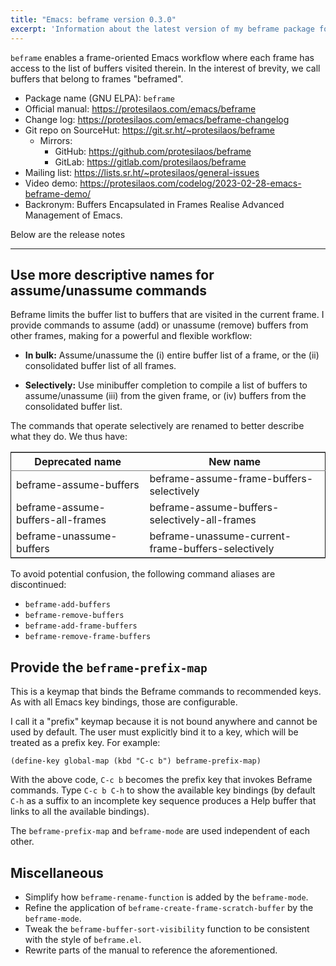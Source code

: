 ```yaml
---
title: "Emacs: beframe version 0.3.0"
excerpt: 'Information about the latest version of my beframe package for GNU Emacs.'
---
```


`beframe` enables a frame-oriented Emacs workflow where each frame has
access to the list of buffers visited therein.  In the interest of
brevity, we call buffers that belong to frames "beframed".

+ Package name (GNU ELPA): `beframe`
+ Official manual: <https://protesilaos.com/emacs/beframe>
+ Change log: <https://protesilaos.com/emacs/beframe-changelog>
+ Git repo on SourceHut: <https://git.sr.ht/~protesilaos/beframe>
  - Mirrors:
    + GitHub: <https://github.com/protesilaos/beframe>
    + GitLab: <https://gitlab.com/protesilaos/beframe>
+ Mailing list: <https://lists.sr.ht/~protesilaos/general-issues>
+ Video demo: <https://protesilaos.com/codelog/2023-02-28-emacs-beframe-demo/>
+ Backronym: Buffers Encapsulated in Frames Realise Advanced
  Management of Emacs.

Below are the release notes

* * *

## Use more descriptive names for assume/unassume commands

Beframe limits the buffer list to buffers that are visited in the
current frame.  I provide commands to assume (add) or unassume
(remove) buffers from other frames, making for a powerful and flexible
workflow:

-   **In bulk:** Assume/unassume the (i) entire buffer list of a frame, or
    the (ii) consolidated buffer list of all frames.

-   **Selectively:** Use minibuffer completion to compile a list of
    buffers to assume/unassume (iii) from the given frame, or (iv)
    buffers from the consolidated buffer list.

The commands that operate selectively are renamed to better describe
what they do.  We thus have:

<table border="2" cellspacing="0" cellpadding="6" rules="groups" frame="hsides">


<colgroup>
<col  class="org-left" />

<col  class="org-left" />
</colgroup>
<thead>
<tr>
<th scope="col" class="org-left">Deprecated name</th>
<th scope="col" class="org-left">New name</th>
</tr>
</thead>

<tbody>
<tr>
<td class="org-left">beframe-assume-buffers</td>
<td class="org-left">beframe-assume-frame-buffers-selectively</td>
</tr>


<tr>
<td class="org-left">beframe-assume-buffers-all-frames</td>
<td class="org-left">beframe-assume-buffers-selectively-all-frames</td>
</tr>


<tr>
<td class="org-left">beframe-unassume-buffers</td>
<td class="org-left">beframe-unassume-current-frame-buffers-selectively</td>
</tr>
</tbody>
</table>

To avoid potential confusion, the following command aliases are
discontinued:

-   `beframe-add-buffers`
-   `beframe-remove-buffers`
-   `beframe-add-frame-buffers`
-   `beframe-remove-frame-buffers`


## Provide the `beframe-prefix-map`

This is a keymap that binds the Beframe commands to recommended keys.
As with all Emacs key bindings, those are configurable.

I call it a "prefix" keymap because it is not bound anywhere and
cannot be used by default.  The user must explicitly bind it to a key,
which will be treated as a prefix key.  For example:

```elisp
(define-key global-map (kbd "C-c b") beframe-prefix-map)
```

With the above code, `C-c b` becomes the prefix key that invokes
Beframe commands.  Type `C-c b C-h` to show the available key
bindings (by default `C-h` as a suffix to an incomplete key sequence
produces a Help buffer that links to all the available bindings).

The `beframe-prefix-map` and `beframe-mode` are used independent of
each other.


## Miscellaneous

-   Simplify how `beframe-rename-function` is added by the
    `beframe-mode`.
-   Refine the application of `beframe-create-frame-scratch-buffer` by
    the `beframe-mode`.
-   Tweak the `beframe-buffer-sort-visibility` function to be consistent
    with the style of `beframe.el`.
-   Rewrite parts of the manual to reference the aforementioned.
